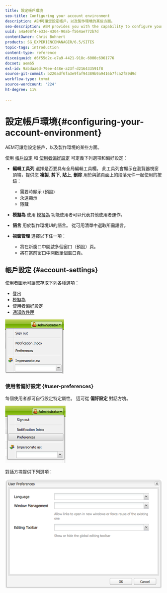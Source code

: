 ```yaml
---
title: 設定帳戶環境
seo-title: Configuring your account environment
description: AEM可讓您設定帳戶，以及製作環境的某些方面。
seo-description: AEM provides you with the capability to configure your account and certain aspects of the author environment.
uuid: a4a408f4-e33e-4304-90ab-f564ae772b7d
contentOwner: Chris Bohnert
products: SG_EXPERIENCEMANAGER/6.5/SITES
topic-tags: introduction
content-type: reference
discoiquuid: d6f55d2c-e7a9-4421-918c-6000c6961776
docset: aem65
exl-id: 9abdaa6d-79ee-448e-a23f-d216433591f8
source-git-commit: b220adf6fa3e9faf94389b9a9416b7fca2f89d9d
workflow-type: tm+mt
source-wordcount: '224'
ht-degree: 11%

---
```


# 設定帳戶環境{#configuring-your-account-environment}

AEM可讓您設定帳戶，以及製作環境的某些方面。

使用 [帳戶設定](#account-settings) 和 [使用者偏好設定](#user-preferences) 可定義下列選項和偏好設定：

* **編輯工具列**
選擇是否要具有全局編輯工具欄。 此工具列會顯示在瀏覽器視窗頂端，提供您 
**複製**, **剪下**, **貼上**, **刪除** 用於與該頁面上的段落元件一起使用的按鈕：

   * 需要時顯示 (預設)
   * 永遠顯示
   * 隱藏

* **模擬為**
使用 [模擬為](/help/sites-administering/security.md#impersonating-another-user) 功能使用者可以代表其他使用者運作。

* **語言**
用於製作環境UI的語言。 從可用清單中選取所需語言。

* **視窗管理**
選擇以下任一項：

   * 將在新窗口中開啟多個窗口（預設）頁。
   * 將在當前窗口中開啟單個窗口頁。

## 帳戶設定 {#account-settings}

使用者圖示可讓您存取下列各種選項：

* 登出
* [模擬為](/help/sites-administering/security.md#impersonating-another-user)
* [使用者偏好設定](#user-preferences)
* [通知收件匣](/help/sites-classic-ui-authoring/author-env-inbox.md)

![chlimage_1-122](assets/chlimage_1-122.png)

### 使用者偏好設定 {#user-preferences}

每個使用者都可自行設定特定屬性。 這可從 **偏好設定** 對話方塊。

![screen_shot_2012-02-08at105033am](assets/screen_shot_2012-02-08at105033am.png)

對話方塊提供下列選項：

![chlimage_1-123](assets/chlimage_1-123.png)
